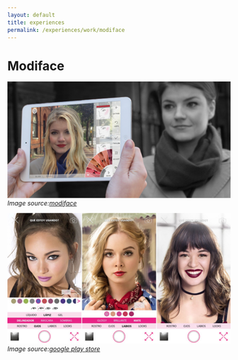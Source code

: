 ```yaml
---
layout: default
title: experiences
permalink: /experiences/work/modiface
---
```

# Modiface
![Modiface](/assets/modiface-app.png)
*Image source:[modiface](http://modiface.com)*


![cyzone](/assets/cyzone.jpg)
*Image source:[google play store](https://play.google.com/store/apps/details?id=com.modiface.cyzone.maquilladorvirtual)*

